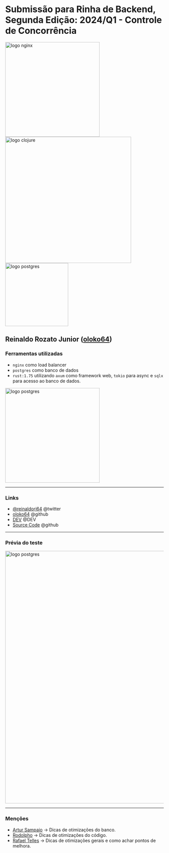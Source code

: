 # Submissão para Rinha de Backend, Segunda Edição: 2024/Q1 - Controle de Concorrência


<img src="https://upload.wikimedia.org/wikipedia/commons/c/c5/Nginx_logo.svg" alt="logo nginx" width="300" height="auto">
<br />
<img src="https://external-content.duckduckgo.com/iu/?u=https%3A%2F%2Fwww.rust-lang.org%2Fstatic%2Fimages%2Frust-social-wide.jpg" alt="logo clojure" width="400" height="auto">
<img src="https://upload.wikimedia.org/wikipedia/commons/2/29/Postgresql_elephant.svg" alt="logo postgres" width="200" height="auto">

## Reinaldo Rozato Junior ([oloko64](https://github.com/oloko64))

### Ferramentas utilizadas

- `nginx` como load balancer
- `postgres` como banco de dados
- `rust:1.75` utilizando `axum` como framework web, `tokio` para async e `sqlx` para acesso ao banco de dados.

<img src="https://i.imgur.com/jRmxGAD.gif" alt="logo postgres" width="300" height="auto">

---

### Links

- [@reinaldorj64](https://twitter.com/reinaldorj64) @twitter
- [oloko64](https://github.com/oloko64) @github
- [DEV](https://www.oloko64.dev) @DEV
- [Source Code](https://github.com/oloko64/rinha-backend-2024-q1) @github

---

### Prévia do teste

<img src="https://i.imgur.com/ysXdXlJ.png" alt="logo postgres" width="800" height="auto">

---

### Menções

- [Artur Sampaio](https://github.com/arturvrsampaio) -> Dicas de otimizações do banco.
- [Rodolpho](https://github.com/RodolphoVSantoro) -> Dicas de otimizações do código.
- [Rafael Telles](https://github.com/rafael-telles) -> Dicas de otimizações gerais e como achar pontos de melhora.